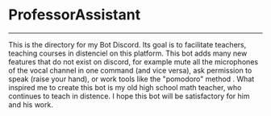 # ProfessorAssistant
---

This is the directory for my Bot Discord. Its goal is to facilitate teachers, teaching courses in distenciel on this platform. 
This bot adds many new features that do not exist on discord, for example mute all the microphones of the vocal channel in one command (and vice versa), 
ask permission to speak (raise your hand), or work tools like the "pomodoro" method . What inspired me to create this bot is my old high school math teacher, 
who continues to teach in distence. I hope this bot will be satisfactory for him and his work.

